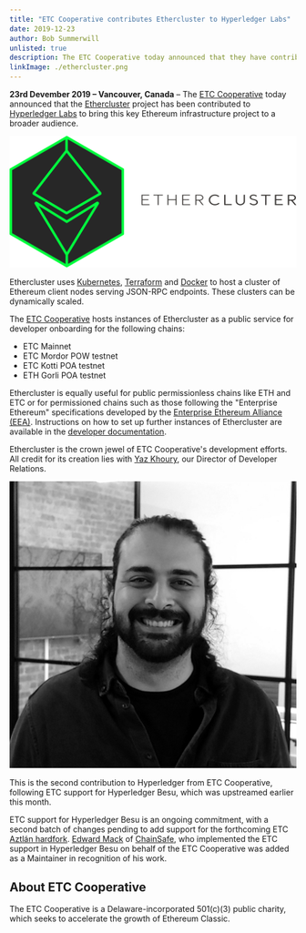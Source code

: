 ```yaml
---
title: "ETC Cooperative contributes Ethercluster to Hyperledger Labs"
date: 2019-12-23
author: Bob Summerwill
unlisted: true
description: The ETC Cooperative today announced that they have contributed Ethercluster to Hyperledger Labs
linkImage: ./ethercluster.png
---
```


**23rd Devember 2019 – Vancouver, Canada** – The [ETC Cooperative](https://etccooperative.org) today announced that the
[Ethercluster](https://www.ethercluster.com/) project has been contributed to [Hyperledger Labs](https://hyperledger-labs.github.io/) to bring this
key Ethereum infrastructure project to a broader audience.

![Ethercluster](./ethercluster.png)

Ethercluster uses [Kubernetes](https://kubernetes.io/),
[Terraform](https://www.terraform.io/) and [Docker](https://www.docker.com/)
to host a cluster of Ethereum client nodes serving JSON-RPC endpoints. These
clusters can be dynamically scaled.

The [ETC Cooperative](https://etccooperative.org) hosts instances
of Ethercluster as a public service for developer onboarding for the following chains:

- ETC Mainnet
- ETC Mordor POW testnet
- ETC Kotti POA testnet
- ETH Gorli POA testnet

Ethercluster is
equally useful for public permissionless chains like ETH and ETC
or for permissioned chains such as those following the "Enterprise Ethereum"
specifications developed by the
[Enterprise Ethereum Alliance (EEA)](https://entethalliance.org/).  Instructions on how to set up further instances of Ethercluster are
available in the [developer documentation](https://docs.ethercluster.com/).

Ethercluster is the crown jewel of ETC Cooperative's development efforts.  All credit for its creation lies with [Yaz Khoury](https://twitter.com/Yazanator), our Director of Developer Relations.

![Yaz](./yaz_headshot_bw.jpg)

This is the second contribution to Hyperledger from ETC Cooperative, following ETC support for Hyperledger Besu, which was upstreamed
earlier this month.

ETC support for Hyperledger Besu is an ongoing commitment, with a second
batch of changes pending to add support for the forthcoming
ETC [Aztlán hardfork](https://ecips.ethereumclassic.org/ECIPs/ecip-1061).
[Edward Mack](https://github.com/edwardmack) of
[ChainSafe](https://chainsafe.io/), who implemented the ETC support in Hyperledger Besu on behalf of the ETC Cooperative was added as a
Maintainer in recognition of his work.

## About ETC Cooperative

The ETC Cooperative is a Delaware-incorporated 501(c)(3) public charity, which seeks to accelerate the growth of Ethereum Classic.